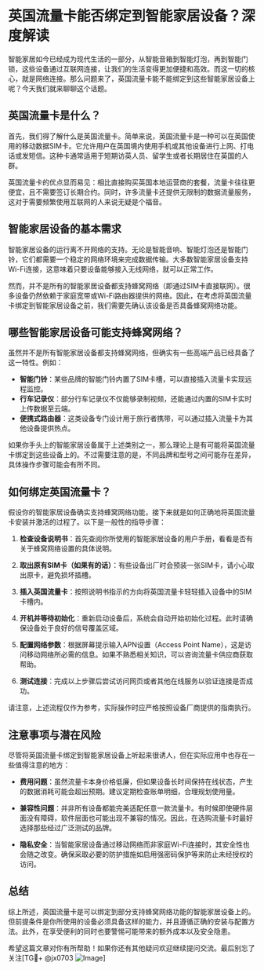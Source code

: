 # 英国流量卡能否绑定到智能家居设备？深度解读

智能家居如今已经成为现代生活的一部分，从智能音箱到智能灯泡，再到智能门锁，这些设备通过互联网连接，让我们的生活变得更加便捷和高效。而这一切的核心，就是网络连接。那么问题来了，英国流量卡能不能绑定到这些智能家居设备上呢？今天我们就来聊聊这个话题。

## 英国流量卡是什么？

首先，我们得了解什么是英国流量卡。简单来说，英国流量卡是一种可以在英国使用的移动数据SIM卡。它允许用户在英国境内使用手机或其他设备进行上网、打电话或发短信。这种卡通常适用于短期访英人员、留学生或者长期居住在英国的人群。

英国流量卡的优点显而易见：相比直接购买英国本地运营商的套餐，流量卡往往更便宜，且不需要签订长期合约。同时，许多流量卡还提供无限制的数据流量服务，这对于需要频繁使用互联网的人来说无疑是个福音。

## 智能家居设备的基本需求

智能家居设备的运行离不开网络的支持。无论是智能音响、智能灯泡还是智能门铃，它们都需要一个稳定的网络环境来完成数据传输。大多数智能家居设备支持Wi-Fi连接，这意味着只要设备能够接入无线网络，就可以正常工作。

然而，并不是所有的智能家居设备都支持蜂窝网络（即通过SIM卡直接联网）。很多设备仍然依赖于家庭宽带或Wi-Fi路由器提供的网络。因此，在考虑将英国流量卡绑定到智能家居设备之前，我们需要先确认该设备是否具备蜂窝网络功能。

## 哪些智能家居设备可能支持蜂窝网络？

虽然并不是所有智能家居设备都支持蜂窝网络，但确实有一些高端产品已经具备了这一特性。例如：

- **智能门铃**：某些品牌的智能门铃内置了SIM卡槽，可以直接插入流量卡实现远程监控。
- **行车记录仪**：部分行车记录仪不仅能够录制视频，还能通过内置的SIM卡实时上传数据至云端。
- **便携式路由器**：这类设备专门设计用于旅行者携带，可以通过插入流量卡为其他设备提供热点。

如果你手头上的智能家居设备属于上述类别之一，那么理论上是有可能将英国流量卡绑定到这些设备上的。不过需要注意的是，不同品牌和型号之间可能存在差异，具体操作步骤可能会有所不同。

## 如何绑定英国流量卡？

假设你的智能家居设备确实支持蜂窝网络功能，接下来就是如何正确地将英国流量卡安装并激活的过程了。以下是一般性的指导步骤：

1. **检查设备说明书**：首先查阅你所使用的智能家居设备的用户手册，看看是否有关于蜂窝网络设置的具体说明。
   
2. **取出原有SIM卡（如果有的话）**：有些设备出厂时会预装一张SIM卡，请小心取出原卡，避免损坏插槽。

3. **插入英国流量卡**：按照说明书指示的方向将英国流量卡轻轻插入设备中的SIM卡槽内。

4. **开机并等待初始化**：重新启动设备后，系统会自动开始初始化过程。此时请确保设备处于良好的信号覆盖区域。

5. **配置网络参数**：根据屏幕提示输入APN设置（Access Point Name），这是访问移动网络所必需的信息。如果不熟悉相关知识，可以咨询流量卡供应商获取帮助。

6. **测试连接**：完成以上步骤后尝试访问网页或者其他在线服务以验证连接是否成功。

请注意，上述流程仅作为参考，实际操作时应严格按照设备厂商提供的指南执行。

## 注意事项与潜在风险

尽管将英国流量卡绑定到智能家居设备上听起来很诱人，但在实际应用中也存在一些值得注意的地方：

- **费用问题**：虽然流量卡本身价格低廉，但如果设备长时间保持在线状态，产生的数据消耗可能会超出预期。建议定期检查账单明细，合理规划使用量。
  
- **兼容性问题**：并非所有设备都能完美适配任意一款流量卡。有时候即使硬件层面没有障碍，软件层面也可能出现不兼容的情况。因此，在选购流量卡时最好选择那些经过广泛测试的品牌。

- **隐私安全**：当智能家居设备通过移动网络而非家庭Wi-Fi连接时，其安全性也会随之改变。确保采取必要的防护措施如启用强密码保护等来防止未经授权的访问。

## 总结

综上所述，英国流量卡是可以绑定到部分支持蜂窝网络功能的智能家居设备上的。但前提条件是你所使用的设备必须具备这样的能力，并且遵循正确的安装与配置方法。此外，在享受便利的同时也要警惕可能带来的额外成本以及安全隐患。

希望这篇文章对你有所帮助！如果你还有其他疑问欢迎继续提问交流。最后别忘了关注[TG💪+ @jx0703 ![Image](https://github.com/user-attachments/assets/dbca1d08-cadb-493c-b0ec-ad6f7a83f270)]